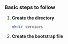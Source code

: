 ### Basic steps to follow

1. **Create the directory**

    ```bash
    mkdir services
    ```

2. **Create the bootstrap file**


